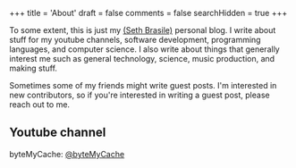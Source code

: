 +++
title = 'About'
draft = false
comments = false
searchHidden = true
+++

To some extent, this is just my [(Seth Brasile)](/authors/seth-brasile) personal blog. I write about stuff for my youtube channels, software development, programming languages, and computer science. I also write about things that generally interest me such as general technology, science, music production, and making stuff.

Sometimes some of my friends might write guest posts. I'm interested in new contributors, so if you're interested in writing a guest post, please reach out to me.

## Youtube channel

byteMyCache: [@byteMyCache](https://www.youtube.com/@byteMyCache)

<!-- Personal: [@SethBrasile](https://www.youtube.com/@SethBrasile) -->

<!-- Money: [@strugglebuss](https://www.youtube.com/@strugglebuss) -->

